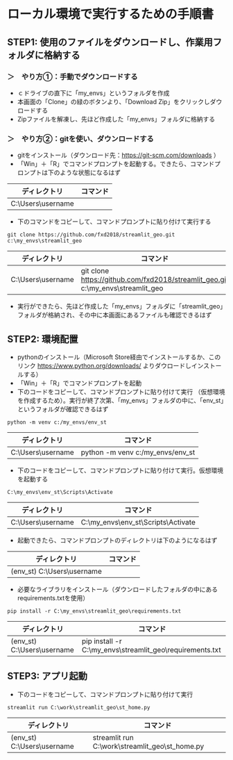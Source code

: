 # ローカル環境で実行するための手順書
## STEP1: 使用のファイルをダウンロードし、作業用フォルダに格納する
### ＞　やり方①：手動でダウンロードする
- ｃドライブの直下に「my_envs」というフォルダを作成
- 本画面の「Clone」の緑のボタンより、「Download Zip」をクリックしダウロードする
- Zipファイルを解凍し、先ほど作成した「my_envs」フォルダに格納する

### ＞　やり方②：gitを使い、ダウンロードする

- gitをインストール（ダウンロード先：https://git-scm.com/downloads ）
- 「Win」＋「R」でコマンドプロンプトを起動する。できたら、コマンドプロンプトは下のような状態になるはず

| ディレクトリ              | コマンド                                             |
|---------------------------|----------------------------------------------------|
| C:\Users\username         | 

- 下のコマンドをコピーして、コマンドプロンプトに貼り付けて実行する                
~~~
git clone https://github.com/fxd2018/streamlit_geo.git c:\my_envs\streamlit_geo
~~~

| ディレクトリ              | コマンド                                             |
|---------------------------|----------------------------------------------------|
| C:\Users\username         | git clone https://github.com/fxd2018/streamlit_geo.git c:\my_envs\streamlit_geo |

- 実行ができたら、先ほど作成した「my_envs」フォルダに「streamlit_geo」フォルダが格納され、その中に本画面にあるファイルも確認できるはず

## STEP2: 環境配置
- pythonのインストール（Microsoft Store経由でインストールするか、このリンク https://www.python.org/downloads/ よりダウロードしインストールする）
- 「Win」＋「R」でコマンドプロンプトを起動
- 下のコードをコピーして、コマンドプロンプトに貼り付けて実行 （仮想環境を作成するため）。実行が終了次第、「my_envs」フォルダの中に、「env_st」というフォルダが確認できるはず
~~~
python -m venv c:/my_envs/env_st
~~~

| ディレクトリ              | コマンド                                             |
|---------------------------|----------------------------------------------------|
| C:\Users\username         | python -m venv c:/my_envs/env_st |

- 下のコードをコピーして、コマンドプロンプトに貼り付けて実行。仮想環境を起動する
~~~
C:\my_envs\env_st\Scripts\Activate
~~~

| ディレクトリ              | コマンド                                             |
|---------------------------|----------------------------------------------------|
| C:\Users\username         | C:\my_envs\env_st\Scripts\Activate |

- 起動できたら、コマンドプロンプトのディレクトリは下のようになるはず

| ディレクトリ              | コマンド                                            |
|---------------------------|----------------------------------------------------|
|(env_st) C:\Users\username |  |

- 必要なライブラリをインストール（ダウンロードしたフォルダの中にあるrequirements.txtを使用）
~~~
pip install -r C:\my_envs\streamlit_geo\requirements.txt
~~~
| ディレクトリ              | コマンド                                            |
|---------------------------|----------------------------------------------------|
|(env_st) C:\Users\username | pip install -r C:\my_envs\streamlit_geo\requirements.txt |

## STEP3: アプリ起動
- 下のコードをコピーして、コマンドプロンプトに貼り付けて実行
~~~
streamlit run C:\work\streamlit_geo\st_home.py
~~~
| ディレクトリ              | コマンド                                            |
|---------------------------|----------------------------------------------------|
|(env_st) C:\Users\username | streamlit run C:\work\streamlit_geo\st_home.py |
